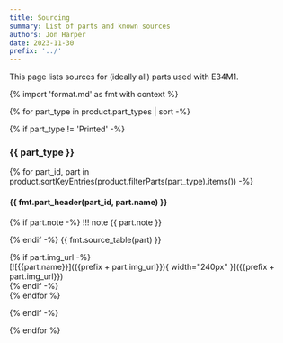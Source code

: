 ```yaml
---
title: Sourcing
summary: List of parts and known sources
authors: Jon Harper
date: 2023-11-30
prefix: '../'
---
```


This page lists sources for (ideally all) parts used with E34M1.

{% import 'format.md' as fmt with context %}

{% for part_type in product.part_types | sort -%}

{% if part_type != 'Printed' -%}

### {{ part_type }}

{% for part_id, part in product.sortKeyEntries(product.filterParts(part_type).items()) -%}

#### {{ fmt.part_header(part_id, part.name) }}

<div markdown class="jh-grid-container jh-grid-2">
<div markdown class="jh-grid-para">
{% if part.note -%}
!!! note 
    {{ part.note }}

{% endif -%}
{{ fmt.source_table(part) }}
</div>
{% if part.img_url -%}
<div markdown class="jh-grid-img">
[![{{part.name}}]({{prefix + part.img_url}}){ width="240px" }]({{prefix + part.img_url}})
</div>
{% endif -%}
</div>
{% endfor %}

{% endif -%}

{% endfor %}